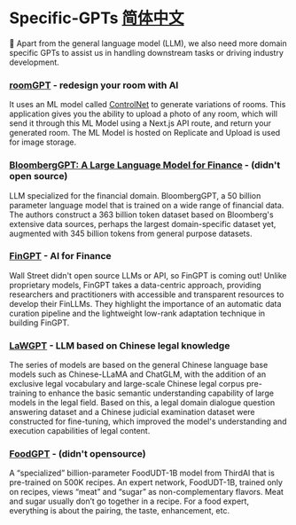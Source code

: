 # Specific-GPTs [简体中文](https://github.com/K-tang-mkv/Specific-GPTs/blob/main/README_cn.md#%E4%B8%93%E5%AE%B6%E5%A4%A7%E6%A8%A1%E5%9E%8B-)
🚀 Apart from the general language model (LLM), we also need more domain specific GPTs to assist us in handling downstream tasks or driving industry development.

### [roomGPT](https://github.com/Nutlope/roomGPT) - redesign your room with AI
It uses an ML model called [ControlNet](https://github.com/lllyasviel/ControlNet) to generate variations of rooms. This application gives you the ability to upload a photo of any room, which will send it through this ML Model using a Next.js API route, and return your generated room. The ML Model is hosted on Replicate and Upload is used for image storage.

### [BloombergGPT: A Large Language Model for Finance](https://arxiv.org/abs/2303.17564) - (didn't open source)
LLM specialized for the financial domain. BloombergGPT, a 50 billion parameter language model that is trained on a wide range of financial data. The authors construct a 363 billion token dataset based on Bloomberg's extensive data sources, perhaps the largest domain-specific dataset yet, augmented with 345 billion tokens from general purpose datasets.

### [FinGPT](https://github.com/AI4Finance-Foundation/FinGPT) - AI for Finance
Wall Street didn't open source LLMs or API, so FinGPT is coming out! Unlike proprietary models, FinGPT takes a data-centric approach, providing researchers and practitioners with accessible and transparent resources to develop their FinLLMs. They highlight the importance of an automatic data curation pipeline and the lightweight low-rank adaptation technique in building FinGPT. 

### [LaWGPT](https://github.com/pengxiao-song/LaWGPT) - LLM based on Chinese legal knowledge
The series of models are based on the general Chinese language base models such as Chinese-LLaMA and ChatGLM, with the addition of an exclusive legal vocabulary and large-scale Chinese legal corpus pre-training to enhance the basic semantic understanding capability of large models in the legal field. Based on this, a legal domain dialogue question answering dataset and a Chinese judicial examination dataset were constructed for fine-tuning, which improved the model's understanding and execution capabilities of legal content.

### [FoodGPT](https://huggingface.co/spaces/thirdai/FoodUDT-1B) - (didn't opensource)
A “specialized” billion-parameter FoodUDT-1B model from ThirdAI that is pre-trained on 500K recipes. An expert network, FoodUDT-1B, trained only on recipes, views “meat” and “sugar” as non-complementary flavors. Meat and sugar usually don’t go together in a recipe. For a food expert, everything is about the pairing, the taste, enhancement, etc.


